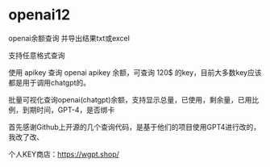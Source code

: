# openai12
openai余额查询 并导出结果txt或excel

支持任意格式查询

使用 apikey 查询 openai apikey 余额，可查询 120$ 的key，目前大多数key应该都是用于调用chatgpt的。

批量可视化查询openai(chatgpt)余额，支持显示总量，已使用，剩余量，已用比例，到期时间，GPT-4，是否绑卡


首先感谢Github上开源的几个查询代码，是基于他们的项目使用GPT4进行改的，我改了改、


个人KEY商店：https://wgpt.shop/
